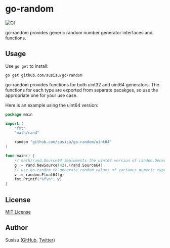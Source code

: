 # go-random

[![CI](https://github.com/susisu/go-random/workflows/CI/badge.svg)](https://github.com/susisu/go-random/actions?query=workflow%3ACI)

go-random provides generic random number generator interfaces and functions.

## Usage

Use `go get` to install:

``` shell
go get github.com/susisu/go-random
```

go-random provides functions for both uint32 and uint64 generators.
The functions for each type are exported from separate pacakges, so use the appropriate one for your use case.

Here is an example using the uint64 version:

``` go
package main

import (
	"fmt"
	"math/rand"

	random "github.com/susisu/go-random/uint64"
)

func main() {
	// math/rand.Source64 implements the uint64 version of random.Generator
	g := rand.NewSource(42).(rand.Source64)
	// use go-random to generate random values of variaous numeric types
	v := random.Float64(g)
	fmt.Printf("%f\n", v)
}
```

## License

[MIT License](http://opensource.org/licenses/mit-license.php)

## Author

Susisu ([GitHub](https://github.com/susisu), [Twitter](https://twitter.com/susisu2413))
